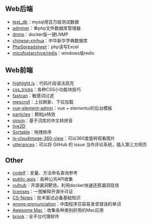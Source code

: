 ## Web后端

* [test_db](https://github.com/datacharmer/test_db)：mysql用百万级测试数据
* [adminer](https://github.com/vrana/adminer)：单php文件数据库管理器
* [dnmp](https://github.com/yeszao/dnmp)：docker版一键LNMP
* [chinese-xinhua](https://github.com/pwxcoo/chinese-xinhua)：中华新华字典数据库
* [PhpSpreadsheet](https://github.com/PHPOffice/PhpSpreadsheet)：php读写Excel
* [micofostarchive/redis](https://github.com/microsoftarchive/redis)：windows版redis

## Web前端

* [highlight.js](https://github.com/highlightjs/highlight.js)：代码片段语法高亮
* [css_tricks](https://github.com/QiShaoXuan/css_tricks)：各种CSS小功能块技巧
* [fastcan](https://github.com/pyloque/fastscan)：敏感词过滤
* [mescroll](https://github.com/mescroll/mescroll)：上拉刷新、下拉加载
* [vue-element-admin](https://github.com/PanJiaChen/vue-element-admin)：vue + elementui的后台模板
* [particles](https://github.com/VincentGarreau/particles.js)：颗粒js特效
* [pinyin](https://github.com/overtrue/pinyin)：基于词库的中文转拼音
* [live2D](https://github.com/xiazeyu/live2d-widget.js)
* [Sortable](https://github.com/SortableJS/Sortable)：拖拽排序
* [js-cloudimage-360-view](https://github.com/scaleflex/js-cloudimage-360-view)：可以360度旋转观看图片
* [utterances](https://github.com/utterance/utterances)：可以将 GitHub 的 issue 当作评论系统，插入第三方网页

## Other

* [codelf](https://github.com/unbug/codelf)：变量、方法命名查询参考
* [public-apis](https://github.com/public-apis/public-apis)：各种公共API收集
* [vulhub](https://github.com/vulhub/vulhub)：开源漏洞靶场，利用docker快速还原漏洞现场
* [licenses](https://github.com/phodal/licenses)：一图解释开源许可证
* [CS-Notes](https://github.com/CyC2018/CS-Notes)：技术面试必备基础知识
* [wrong-pronunciation](https://github.com/shimohq/chinese-programmer-wrong-pronunciation)：中国程序员容易发音错误的单词
* [Awesome Mac](https://github.com/jaywcjlove/awesome-mac)：收集各种类别好用的Mac应用
* [brook](https://github.com/txthinking/brook)：全平台代理软件